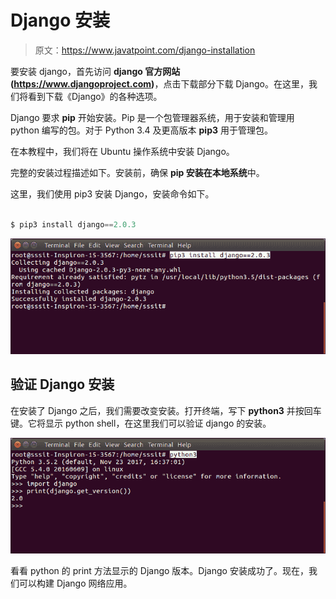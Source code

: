 # Django 安装

> 原文：<https://www.javatpoint.com/django-installation>

要安装 django，首先访问 **django 官方网站(https://www.djangoproject.com)**，点击下载部分下载 Django。在这里，我们将看到下载《Django》的各种选项。

Django 要求 **pip** 开始安装。Pip 是一个包管理器系统，用于安装和管理用 python 编写的包。对于 Python 3.4 及更高版本 **pip3** 用于管理包。

在本教程中，我们将在 Ubuntu 操作系统中安装 Django。

完整的安装过程描述如下。安装前，确保 **pip 安装在本地系统**中。

这里，我们使用 pip3 安装 Django，安装命令如下。

```py

$ pip3 install django==2.0.3

```

![django installation](img/5578babc82002ef10d16c8fc292b082d.png)

## 验证 Django 安装

在安装了 Django 之后，我们需要改变安装。打开终端，写下 **python3** 并按回车键。它将显示 python shell，在这里我们可以验证 django 的安装。

![django installation 1](img/79d2eb1a3407e2f1f439580b582915bd.png)

看看 python 的 print 方法显示的 Django 版本。Django 安装成功了。现在，我们可以构建 Django 网络应用。